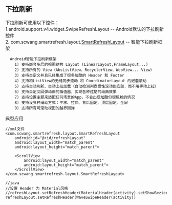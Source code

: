 ## <a name="refresh"></a>下拉刷新
下拉刷新可使用以下控件：  
    1.android.support.v4.widget.SwipeRefreshLayout -- Android默认的下拉刷新控件  
    2. com.scwang.smartrefresh.layout.[SmartRefreshLayout](https://github.com/scwang90/SmartRefreshLayout) -- 智能下拉刷新框架  
      
      Android智能下拉刷新框架  
		1) 支持嵌套多层的视图结构 Layout (LinearLayout,FrameLayout...)  
		2) 支持所有的 View（AbsListView、RecyclerView、WebView....View）  
		3) 支持自定义并且已经集成了很多炫酷的 Header 和 Footer  
		4) 支持和ListView的无缝同步滚动 和 CoordinatorLayout 的嵌套滚动   
		5) 支持自动刷新、自动上拉加载（自动检测列表惯性滚动到底部，而不用手动上拉）  
		6) 支持自定义回弹动画的插值器，实现各种炫酷的动画效果  
		7) 支持设置主题来适配任何场景的App，不会出现炫酷但很尴尬的情况  
		8) 支持设多种滑动方式：平移、拉伸、背后固定、顶层固定、全屏  
		9) 支持所有可滚动视图的越界回弹   

典型应用

```
//xml文件
<com.scwang.smartrefresh.layout.SmartRefreshLayout
    android:id="@+id/refreshLayout"
    android:layout_width="match_parent"
    android:layout_height="match_parent">

    <ScrollView
        android:layout_width="match_parent"
        android:layout_height="match_parent">
    </ScrollView>
</com.scwang.smartrefresh.layout.SmartRefreshLayout>

//java
//设置 Header 为 Material风格
//refreshLayout.setRefreshHeader(MaterialHeader(activity).setShowBezierWave(true))
refreshLayout.setRefreshHeader(WaveSwipeHeader(activity))
```